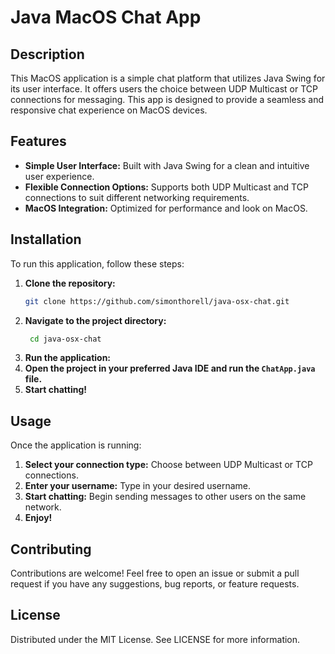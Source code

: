 # Java MacOS Chat App

## Description
This MacOS application is a simple chat platform that utilizes Java Swing for its user interface. It offers users the choice between UDP Multicast or TCP connections for messaging. This app is designed to provide a seamless and responsive chat experience on MacOS devices.

## Features
- **Simple User Interface:** Built with Java Swing for a clean and intuitive user experience.
- **Flexible Connection Options:** Supports both UDP Multicast and TCP connections to suit different networking requirements.
- **MacOS Integration:** Optimized for performance and look on MacOS.

## Installation
To run this application, follow these steps:

1. **Clone the repository:**
   ```bash
   git clone https://github.com/simonthorell/java-osx-chat.git
   ```
2. **Navigate to the project directory:**
   ```bash
    cd java-osx-chat
    ```
3. **Run the application:**
4. **Open the project in your preferred Java IDE and run the `ChatApp.java` file.**
5. **Start chatting!**

## Usage
Once the application is running:
1. **Select your connection type:** Choose between UDP Multicast or TCP connections.
2. **Enter your username:** Type in your desired username.
3. **Start chatting:** Begin sending messages to other users on the same network.
4. **Enjoy!**

## Contributing
Contributions are welcome! Feel free to open an issue or submit a pull request if you have any suggestions, bug reports, or feature requests.

## License
Distributed under the MIT License. See LICENSE for more information.